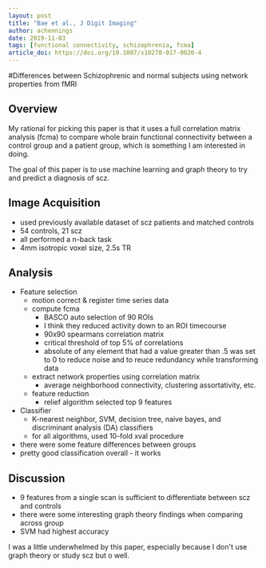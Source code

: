 ```yaml
---
layout: post
title: "Bae et al., J Digit Imaging"
author: achennings
date: 2019-11-03
tags: [functional connectivity, schizophrenia, fcma]
article_doi: https://doi.org/10.1007/s10278-017-0020-4
---
```

#Differences between Schizophrenic and normal subjects using network properties from fMRI

## Overview
My rational for picking this paper is that it uses a full correlation matrix analysis (fcma) to compare whole brain functional connectivity between a control group and a patient group, which is something I am interested in doing.

The goal of this paper is to use machine learning and graph theory to try and predict a diagnosis of scz.

## Image Acquisition
- used previously available dataset of scz patients and matched controls
- 54 controls, 21 scz
- all performed a n-back task
- 4mm isotropic voxel size, 2.5s TR

## Analysis
- Feature selection
    + motion correct & register time series data
    + compute fcma
        * BASCO auto selection of 90 ROIs
        * I think they reduced activity down to an ROI timecourse
        * 90x90 spearmans correlation matrix
        * critical threshold of top 5% of correlations
        * absolute of any element that had a value greater than .5 was set to 0 to reduce noise and to reuce redundancy while transforming data
    + extract network properties using correlation matrix
        * average neighborhood connectivity, clustering assortativity, etc.
    + feature reduction
        * relief algorithm selected top 9 features
- Classifier
    + K-nearest neighbor, SVM, decision tree, naive bayes, and discriminant analysis (DA) classifiers
    + for all algorithms, used 10-fold xval procedure
- there were some feature differences between groups
- pretty good classification overall - it works

## Discussion
- 9 features from a single scan is sufficient to differentiate between scz and controls
- there were some interesting graph theory findings when comparing across group
- SVM had highest accuracy

I was a little underwhelmed by this paper, especially because I don't use graph theory or study scz but o well.